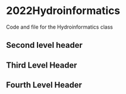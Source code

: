 # 2022Hydroinformatics
Code and file for the  Hydroinformatics class

## Second level header

## Third Level Header

## Fourth Level Header
